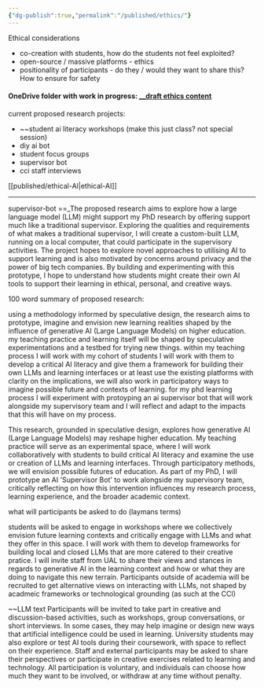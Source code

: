 ```yaml
---
{"dg-publish":true,"permalink":"/published/ethics/"}
---
```


Ethical considerations 
- co-creation with students, how do the students not feel exploited? 
- open-source / massive platforms - ethics 
- positionality of participants - do they / would they want to share this? How to ensure for safety 
#### OneDrive folder with work in progress: [__draft ethics content](https://artslondon-my.sharepoint.com/:f:/g/personal/m_henryrichards_arts_ac_uk/En2EC8QI9MJLgIjr0UpgeJIB6qSr5UVXAFgrtSByi_9iMA?e=1cmR92)
current proposed research projects: 
- ~~student ai literacy workshops (make this just class? not special session)
- diy ai bot
- student focus groups
- supervisor bot 
- cci staff interviews 

[[published/ethical-AI\|ethical-AI]]

---

supervisor-bot  ==_The proposed research aims to explore how a large language model (LLM) might support my PhD research by offering support much like a traditional supervisor. Exploring the qualities and requirements of what makes a traditional supervisor, I will create a custom-built LLM, running on a local computer, that could participate in the supervisory activities. The project hopes to explore novel approaches to utilising AI to support learning and is also motivated by concerns around privacy and the power of big tech companies. By building and experimenting with this prototype, I hope to understand how students might create their own AI tools to support their learning in ethical, personal, and creative ways.

100 word summary of proposed research: 

using a methodology informed by speculative design, the research aims to prototype, imagine and envision new learning realities shaped by the influence of generative AI (Large Language Models) on higher education. my teaching practice and learning itself will be shaped by speculative experimentations and a testbed for trying new things. within my teaching process I will work with my cohort of students I will work with them to develop a critical AI literacy and give them a framework for building their own LLMs and learning interfaces or at least use the existing platforms with clarity on the implications, we will also work in participatory ways to imagine possible future and contexts of learning. for my phd learning process I will experiment with protoyping an ai supervisor bot that will work alongside my supervisory team and I will reflect and adapt to the impacts that this will have on my process. 


This research, grounded in speculative design, explores how generative AI (Large Language Models) may reshape higher education. My teaching practice will serve as an experimental space, where I will work collaboratively with students to build critical AI literacy and examine the use or creation of LLMs and learning interfaces. Through participatory methods, we will envision possible futures of education. As part of my PhD, I will prototype an AI 'Supervisor Bot' to work alongside my supervisory team, critically reflecting on how this intervention influences my research process, learning experience, and the broader academic context.

what will participants be asked to do (laymans terms)

students will be asked to engage in workshops where we collectively envision future learning contexts and critically engage with LLMs and what they offer in this space. I will work with them to develop frameworks for building local and closed LLMs that are more catered to their creative pratice. I will invite staff from UAL to share their views and stances in regards to generative AI in the learning context and how or what they are doing to navigate this new terrain. Participants outside of academia will be recruited to get alternative views on interacting with LLMs, not shaped by acadmeic frameworks or technological grounding (as such at the CCI)


~~LLM text Participants will be invited to take part in creative and discussion-based activities, such as workshops, group conversations, or short interviews. In some cases, they may help imagine or design new ways that artificial intelligence could be used in learning. University students may also explore or test AI tools during their coursework, with space to reflect on their experience. Staff and external participants may be asked to share their perspectives or participate in creative exercises related to learning and technology. All participation is voluntary, and individuals can choose how much they want to be involved, or withdraw at any time without penalty.
